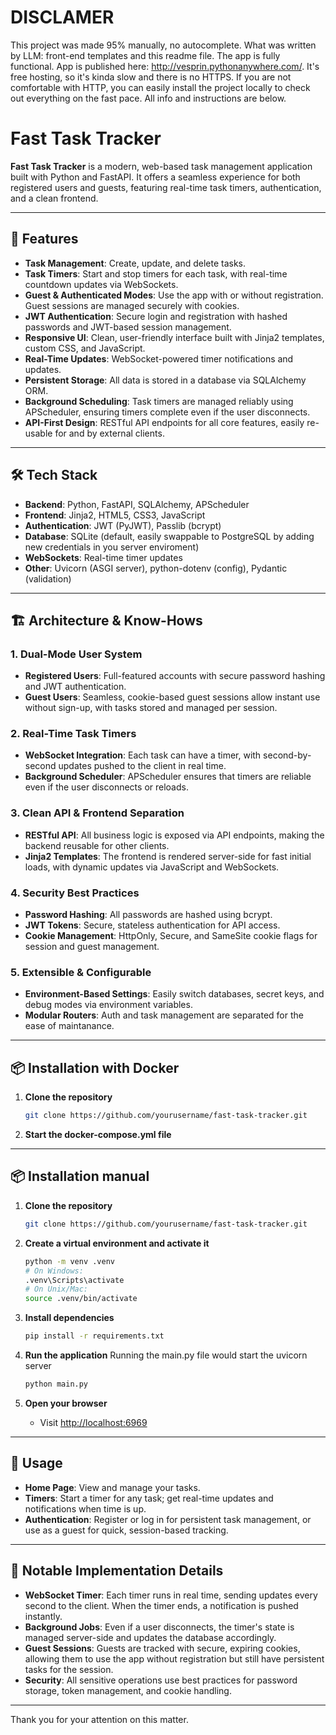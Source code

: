 # DISCLAMER
This project was made 95% manually, no autocomplete. What was written by LLM: front-end templates and this readme file.
The app is fully functional.
App is published here: http://vesprin.pythonanywhere.com/.
It's free hosting, so it's kinda slow and there is no HTTPS. If you are not comfortable with HTTP, you can easily install the project locally to check out everything on the fast pace. All info and instructions are below.

# Fast Task Tracker

**Fast Task Tracker** is a modern, web-based task management application built with Python and FastAPI. It offers a seamless experience for both registered users and guests, featuring real-time task timers, authentication, and a clean frontend.

---

## 🚀 Features

- **Task Management**: Create, update, and delete tasks.
- **Task Timers**: Start and stop timers for each task, with real-time countdown updates via WebSockets.
- **Guest & Authenticated Modes**: Use the app with or without registration. Guest sessions are managed securely with cookies.
- **JWT Authentication**: Secure login and registration with hashed passwords and JWT-based session management.
- **Responsive UI**: Clean, user-friendly interface built with Jinja2 templates, custom CSS, and JavaScript.
- **Real-Time Updates**: WebSocket-powered timer notifications and updates.
- **Persistent Storage**: All data is stored in a database via SQLAlchemy ORM.
- **Background Scheduling**: Task timers are managed reliably using APScheduler, ensuring timers complete even if the user disconnects.
- **API-First Design**: RESTful API endpoints for all core features, easily re-usable for and by external clients.

---

## 🛠️ Tech Stack

- **Backend**: Python, FastAPI, SQLAlchemy, APScheduler
- **Frontend**: Jinja2, HTML5, CSS3, JavaScript
- **Authentication**: JWT (PyJWT), Passlib (bcrypt)
- **Database**: SQLite (default, easily swappable to PostgreSQL by adding new credentials in you server enviroment)
- **WebSockets**: Real-time timer updates
- **Other**: Uvicorn (ASGI server), python-dotenv (config), Pydantic (validation)

---

## 🏗️ Architecture & Know-Hows

### 1. Dual-Mode User System
- **Registered Users**: Full-featured accounts with secure password hashing and JWT authentication.
- **Guest Users**: Seamless, cookie-based guest sessions allow instant use without sign-up, with tasks stored and managed per session.

### 2. Real-Time Task Timers
- **WebSocket Integration**: Each task can have a timer, with second-by-second updates pushed to the client in real time.
- **Background Scheduler**: APScheduler ensures that timers are reliable even if the user disconnects or reloads.

### 3. Clean API & Frontend Separation
- **RESTful API**: All business logic is exposed via API endpoints, making the backend reusable for other clients.
- **Jinja2 Templates**: The frontend is rendered server-side for fast initial loads, with dynamic updates via JavaScript and WebSockets.

### 4. Security Best Practices
- **Password Hashing**: All passwords are hashed using bcrypt.
- **JWT Tokens**: Secure, stateless authentication for API access.
- **Cookie Management**: HttpOnly, Secure, and SameSite cookie flags for session and guest management.

### 5. Extensible & Configurable
- **Environment-Based Settings**: Easily switch databases, secret keys, and debug modes via environment variables.
- **Modular Routers**: Auth and task management are separated for the ease of maintanance.

---

## 📦 Installation with Docker

1. **Clone the repository**
   ```bash
   git clone https://github.com/yourusername/fast-task-tracker.git
   ```

2. **Start the docker-compose.yml file**

---

## 📦 Installation manual

1. **Clone the repository**
   ```bash
   git clone https://github.com/yourusername/fast-task-tracker.git
   ```

2. **Create a virtual environment and activate it**
   ```bash
   python -m venv .venv
   # On Windows:
   .venv\Scripts\activate
   # On Unix/Mac:
   source .venv/bin/activate
   ```

3. **Install dependencies**
   ```bash
   pip install -r requirements.txt
   ```

4. **Run the application**
   Running the main.py file would start the uvicorn server
   ```bash
   python main.py
   ```

5. **Open your browser**
   - Visit [http://localhost:6969](http://localhost:6969)

---

## 📝 Usage

- **Home Page**: View and manage your tasks.
- **Timers**: Start a timer for any task; get real-time updates and notifications when time is up.
- **Authentication**: Register or log in for persistent task management, or use as a guest for quick, session-based tracking.

---

## 🧠 Notable Implementation Details

- **WebSocket Timer**: Each timer runs in real time, sending updates every second to the client. When the timer ends, a notification is pushed instantly.
- **Background Jobs**: Even if a user disconnects, the timer's state is managed server-side and updates the database accordingly.
- **Guest Sessions**: Guests are tracked with secure, expiring cookies, allowing them to use the app without registration but still have persistent tasks for the session.
- **Security**: All sensitive operations use best practices for password storage, token management, and cookie handling.

---

Thank you for your attention on this matter.
